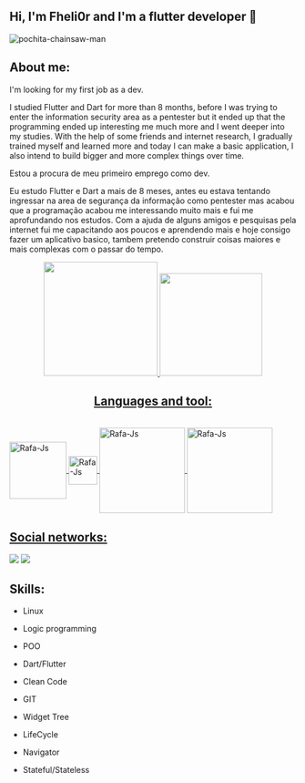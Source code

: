 ## Hi, I'm Fheli0r and I'm a flutter developer 👋

![pochita-chainsaw-man](https://user-images.githubusercontent.com/102917070/197260084-f2db0953-7d4f-410f-8fde-18ecaedc36af.gif)

## About me:

I'm looking for my first job as a dev.

I studied Flutter and Dart for more than 8 months, before I was trying to enter the information security area as a pentester but it ended up that the programming ended up interesting me much more and I went deeper into my studies. With the help of some friends and internet research, I gradually trained myself and learned more and today I can make a basic application, I also intend to build bigger and more complex things over time.

Estou a procura de meu primeiro emprego como dev.

Eu estudo Flutter e Dart a mais de 8 meses, antes eu estava tentando ingressar na area de segurança da informação como pentester mas acabou que a programação acabou me interessando muito mais e fui me aprofundando nos estudos. Com a ajuda de alguns amigos e pesquisas pela internet fui me capacitando aos poucos e aprendendo mais e hoje consigo fazer um aplicativo basico, tambem pretendo construir coisas maiores e mais complexas com o passar do tempo.

<div align="center">
  <a href="https://github.com/Fheli0r">
  <img height="200em" src="https://github-readme-stats.vercel.app/api?username=Fheli0r&show_icons=true&theme=dracula&include_all_commits=true&count_private=true"/>
  <img height="180em" src="https://github-readme-stats.vercel.app/api/top-langs/?username=Fheli0r&layout=compact&langs_count=7&theme=dracula"/>
  
  ## Languages and tool:
  
  </div>
<div style="display: inline_block"><br>
  <img align="center" alt="Rafa-Js" height="100" width="100" src="https://cdn.jsdelivr.net/gh/devicons/devicon/icons/dart/dart-plain-wordmark.svg" />
  
  <img align="center" alt="Rafa-Js" height="50" width="50" src="https://cdn.jsdelivr.net/gh/devicons/devicon/icons/flutter/flutter-original.svg" />
  
  <img align="center" alt="Rafa-Js" height="150" width="150" src="https://cdn.jsdelivr.net/gh/devicons/devicon/icons/visualstudio/visualstudio-plain-wordmark.svg" />
  
  <img align="center" alt="Rafa-Js" height="150" width="150" src="https://cdn.jsdelivr.net/gh/devicons/devicon/icons/git/git-original-wordmark.svg" />
  
  ## Social networks:
  
  <div>
  <a href="https://www.instagram.com/fheli0r_pv/" target="_blank"><img src="https://img.shields.io/badge/-Instagram-%23E4405F?style=for-the-badge&logo=instagram&logoColor=white" target="_blank"></a>
  <a href="https://www.linkedin.com/in/kauan-querino-08b2b0236/" target="_blank"><img src="https://img.shields.io/badge/LinkedIn-0077B5?style=for-the-badge&logo=linkedin&logoColor=white" target="_blank"></a>
  
  ## Skills:
  
  - Linux
  
  - Logic programming 
  
  - POO
  
  - Dart/Flutter
  
  - Clean Code
  
  - GIT
  
  - Widget Tree
  
  - LifeCycle 
  
  - Navigator
  
  - Stateful/Stateless
  
 </div>
